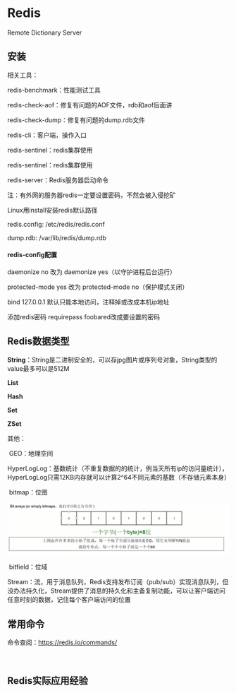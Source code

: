 # Redis

Remote Dictionary Server



## 安装

相关工具：

redis-benchmark：性能测试工具

redis-check-aof：修复有问题的AOF文件，rdb和aof后面讲

redis-check-dump：修复有问题的dump.rdb文件

redis-cli：客户端，操作入口

redis-sentinel：redis集群使用

redis-sentinel：redis集群使用

redis-server：Redis服务器启动命令



注：有外网的服务器redis一定要设置密码，不然会被入侵挖矿

Linux用install安装redis默认路径

redis.config: /etc/redis/redis.conf

dump.rdb: /var/lib/redis/dump.rdb

#### **redis-config配置**

daemonize no	改为 daemonize yes（以守护进程后台运行）

protected-mode yes	改为 protected-mode no（保护模式关闭）

bind 127.0.0.1	默认只能本地访问，注释掉或改成本机ip地址

添加redis密码	requirepass foobared改成要设置的密码



## Redis数据类型

**String**：String是二进制安全的，可以存jpg图片或序列号对象，String类型的value最多可以是512M

**List**

**Hash**

**Set**

**ZSet**

其他：

​	GEO：地理空间

​	HyperLogLog：基数统计（不重复数据的的统计，例当天所有ip的访问量统计），HyperLogLog只需12KB内存就可以计算2^64不同元素的基数（不存储元素本身）

​	bitmap：位图

​	<img src="./Redis.assets/image-20230223151156808.png" alt="image-20230223151156808" style="zoom: 67%;" />	

​	bitfield：位域

​	Stream：流，用于消息队列，Redis支持发布订阅（pub/sub）实现消息队列，但没办法持久化，Stream提供了消息的持久化和主备复制功能，可以让客户端访问任意时刻的数据，记住每个客户端访问的位置



## 常用命令

命令查阅：https://redis.io/commands/

​	

## Redis实际应用经验
